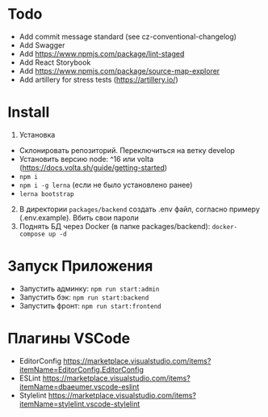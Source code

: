 # Todo
- Add commit message standard (see cz-conventional-changelog)
- Add Swagger
- Add https://www.npmjs.com/package/lint-staged
- Add React Storybook
- Add https://www.npmjs.com/package/source-map-explorer
- Add artillery for stress tests (https://artillery.io/)

# Install
1. Установка
- Склонировать репозиторий. Переключиться на ветку develop
- Установить версию node: ^16 или volta (https://docs.volta.sh/guide/getting-started)
- ``npm i``
- ``npm i -g lerna`` (если не было установлено ранее)
- ``lerna bootstrap``
2. В директории ``packages/backend`` cоздать .env файл, согласно примеру (.env.example). Вбить свои пароли
3. Поднять БД через Docker (в папке packages/backend): ``docker-compose up -d``

# Запуск Приложения
- Запустить админку: ``npm run start:admin``
- Запустить бэк: ``npm run start:backend``
- Запустить фронт: ``npm run start:frontend``

# Плагины VSCode
- EditorConfig https://marketplace.visualstudio.com/items?itemName=EditorConfig.EditorConfig
- ESLint https://marketplace.visualstudio.com/items?itemName=dbaeumer.vscode-eslint
- Stylelint https://marketplace.visualstudio.com/items?itemName=stylelint.vscode-stylelint
